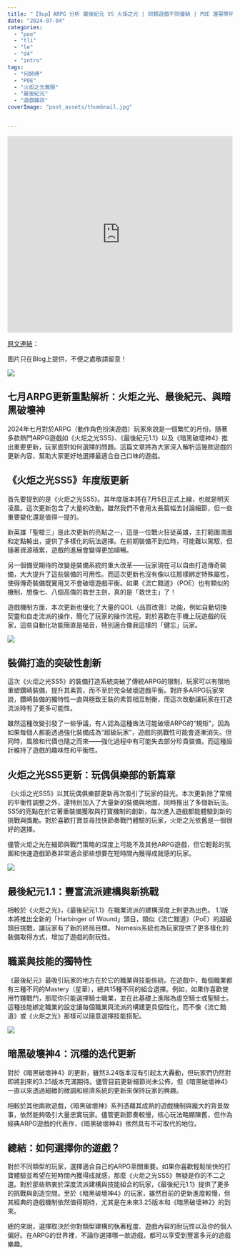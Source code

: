 ```yaml
---
title: "【9up】ARPG 分析 最後紀元 VS 火炬之光 | 同類遊戲不同優缺 | POE 還需等待 | Last Epoch | SS5 玩偶俱樂部 Torchlight:Infinite"
date: "2024-07-04"
categories:
  - "poe"
  - "tli"
  - "le"
  - "d4"
  - "intro"
tags:
  - "何師傅"
  - "POE"
  - "火炬之光無限"
  - "最後紀元"
  - "遊戲雜談"
coverImage: "post_assets/thumbnail.jpg"


---
```


<!-- Embed -->

<iframe width="100%" height="440" src="https://www.youtube.com/embed/KjEvEhSkBak" 
  title="YouTube video player" frameborder="0" allow="accelerometer; autoplay;
  clipboard-write; encrypted-media; gyroscope; picture-in-picture; web-share"
  referrerpolicy="strict-origin-when-cross-origin" allowfullscreen></iframe>


<!-- Context -->




[原文連結]()：  

圖片只在Blog上提供，不便之處敬請留意！

![](post_assets/SS5赛季KV_TW.jpg)
## 七月ARPG更新重點解析：火炬之光、最後紀元、與暗黑破壞神
2024年七月對於ARPG（動作角色扮演遊戲）玩家來說是一個繁忙的月份。隨著多款熱門ARPG遊戲如《火炬之光SS5》、《最後紀元1.1》以及《暗黑破壞神4》推出重要更新，玩家面對如何選擇的問題。這篇文章將為大家深入解析這幾款遊戲的更新內容，幫助大家更好地選擇最適合自己口味的遊戲。

## 《火炬之光SS5》年度版更新
首先要提到的是《火炬之光SS5》。其年度版本將在7月5日正式上線，也就是明天凌晨。這次更新包含了大量的改動，雖然我們不會用太長篇幅去討論細節，但一些重要變化還是值得一提的。

新英雄「聖槍三」是此次更新的亮點之一，這是一位戰火狂徒英雄，主打範圍清圖和定點輸出，提供了多樣化的玩法選擇。在前期裝備不到位時，可能難以駕馭，但隨著資源積累，遊戲的進展會變得更加順暢。

另一個備受期待的改變是裝備系統的重大改革——玩家現在可以自由打造傳奇裝備，大大提升了這些裝備的可用性。而這次更新也沒有像以往那樣綁定特殊屬性，使得傳奇裝備既實用又不會破壞遊戲平衡。如果《流亡黯道》（POE）也有類似的機制，想像七、八個高傷的救世主劍，真的是「救世主」了！

遊戲機制方面，本次更新也優化了大量的QOL（品質改善）功能，例如自動切換契靈和自走流派的操作，簡化了玩家的操作流程。對於喜歡在手機上玩遊戲的玩家，這些自動化功能簡直是福音，特別適合像我這樣的「健忘」玩家。

![](post_assets/saviour.png)
## 裝備打造的突破性創新
這次《火炬之光SS5》的裝備打造系統突破了傳統ARPG的限制，玩家可以有限地重塑鑽崎裝備，提升其素質，而不至於完全破壞遊戲平衡。對許多ARPG玩家來說，鑽崎裝備的獨特性一直與極致王裝的素質相互制衡，而這次改動讓玩家在打造流派時有了更多可能性。

雖然這種改變引發了一些爭議，有人認為這種做法可能破壞ARPG的“規矩”，因為如果每個人都能透過強化裝備成為“超級玩家”，遊戲的挑戰性可能會逐漸消失。但同時，風險和代價也隨之而來——強化過程中有可能失去部分珍貴裝備，而這種設計維持了遊戲的趣味性和平衡性。

## 火炬之光SS5更新：玩偶俱樂部的新篇章
《火炬之光SS5》以其玩偶俱樂部更新再次吸引了玩家的目光。本次更新除了常規的平衡性調整之外，還特別加入了大量新的裝備與地圖，同時推出了多個新玩法。 SS5的亮點在於它著重裝備獲取與打寶機制的創新，每次進入遊戲都能體驗到新的挑戰與獎勵。對於喜歡打寶並尋找快節奏戰鬥體驗的玩家，火炬之光依舊是一個很好的選擇。

儘管火炬之光在細節與戰鬥策略的深度上可能不及其他ARPG遊戲，但它輕鬆的氛圍和快速遊戲節奏非常適合那些想要在短時間內獲得成就感的玩家。

![](post_assets/GNj66j5WEAAYUjK.jpeg)
## 最後紀元1.1：豐富流派建構與新挑戰
相較於《火炬之光》，《最後紀元1.1》在職業流派的建構深度上則更為出色。 1.1版本將推出全新的「Harbinger of Wound」頭目，類似《流亡黯道》（PoE）的超級頭目挑戰，讓玩家有了新的終局目標。 Nemesis系統也為玩家提供了更多樣化的裝備取得方式，增加了遊戲的耐玩性。

## 職業與技能的獨特性
《最後紀元》最吸引玩家的地方在於它的職業與技能係統。在遊戲中，每個職業都有三種不同的Mastery（星華），總共15種不同的組合選擇。例如，如果你喜歡使用竹錘戰鬥，那麼你只能選擇騎士職業，並在此基礎上進階為虛空騎士或聖騎士。這種技能綁定職業的設定讓每個職業與流派的構建更具個性化，而不像《流亡黯道》或《火炬之光》那樣可以隨意選擇技能搭配。

![](post_assets/images.jpeg)
## 暗黑破壞神4：沉穩的迭代更新
對於《暗黑破壞神4》的更新，雖然3.24版本沒有引起太大轟動，但玩家們仍然對即將到來的3.25版本充滿期待。儘管目前更新細節尚未公佈，但《暗黑破壞神4》一直以來透過細緻的微調和經濟系統的更新來保持玩家的興趣。

相較於其他兩款遊戲，《暗黑破壞神》系列憑藉其成熟的遊戲機制與龐大的背景故事，依然能夠吸引大量忠實玩家。儘管更新節奏較慢，核心玩法略顯陳舊，但作為經典ARPG遊戲的代表作，《暗黑破壞神4》依然具有不可取代的地位。

## 總結：如何選擇你的遊戲？
對於不同類型的玩家，選擇適合自己的ARPG至關重要。如果你喜歡輕鬆愉快的打寶體驗並希望在短時間內獲得成就感，那麼《火炬之光SS5》無疑是你的不二之選。對於那些熱衷於深度流派建構與技能組合的玩家，《最後紀元1.1》提供了更多的挑戰與創造空間。至於《暗黑破壞神4》的玩家，雖然目前的更新進度較慢，但其經典的遊戲機制依然值得期待，尤其是在未來3.25版本和《暗黑破壞神2》的到來。

總的來說，選擇取決於你對類型建構的執著程度、遊戲內容的耐玩性以及你的個人偏好。在ARPG的世界裡，不論你選擇哪一款遊戲，都可以享受到豐富多元的遊戲樂趣。



